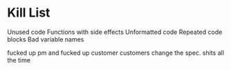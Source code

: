 Kill List
=========
Unused code
Functions with side effects
Unformatted code
Repeated code blocks
Bad variable names

fucked up pm and fucked up customer
customers change the spec. shits all the time
